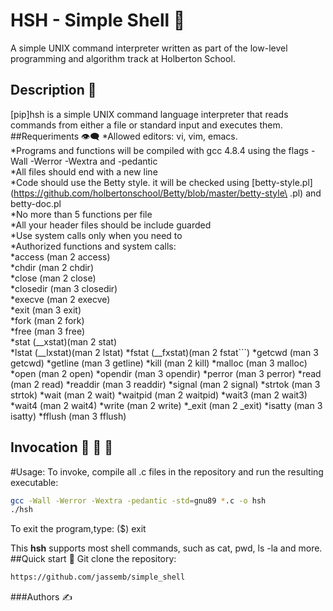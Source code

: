 # HSH - Simple Shell :shell:
A simple UNIX command interpreter written as part of the low-level programming and algorithm track at Holberton School.

## Description :speech_balloon:
[pip]hsh is a simple UNIX command language interpreter that reads commands from either a file or standard input and executes them.
##Requeriments :eye_speech_bubble:
*Allowed editors: vi, vim, emacs.<br/>
*Programs and functions will be compiled with gcc 4.8.4 using the flags -Wall -Werror -Wextra and -pedantic<br/>
*All files should end with a new line<br/>
*Code should use the Betty style. it will be checked using [betty-style.pl](https://github.com/holbertonschool/Betty/blob/master/betty-style\ .pl) and betty-doc.pl<br/>
*No more than 5 functions per file<br/>
*All your header files should be include guarded<br/>
*Use system calls only when you need to <br/>
*Authorized functions and system calls: <br/>
	*access (man 2 access) <br/>
	*chdir (man 2 chdir) <br/>
	*close (man 2 close) <br/>
	*closedir (man 3 closedir) <br/>
	*execve (man 2 execve)<br/>
	*exit (man 3 exit) <br/>
	*fork (man 2 fork) <br/>
	*free (man 3 free) <br/>
	*stat (__xstat)(man 2 stat)<br/>
	*lstat (__lxstat)(man 2 lstat)
	*fstat (__fxstat)(man 2 fstat```)
	*getcwd (man 3 getcwd)
	*getline (man 3 getline)
	*kill (man 2 kill)
	*malloc (man 3 malloc)
	*open (man 2 open)
	*opendir (man 3 opendir)
	*perror (man 3 perror)
	*read (man 2 read)
	*readdir (man 3 readdir)
	*signal (man 2 signal)
	*strtok (man 3 strtok)
	*wait (man 2 wait)
	*waitpid (man 2 waitpid)
	*wait3 (man 2 wait3)
	*wait4 (man 2 wait4)
	*write (man 2 write)
	*_exit (man 2 _exit)
	*isatty (man 3 isatty)
	*fflush (man 3 fflush)
## Invocation :see_no_evil: :hear_no_evil: :speak_no_evil:
#Usage:
To invoke, compile all .c files in the repository and run the resulting executable:
```bash
gcc -Wall -Werror -Wextra -pedantic -std=gnu89 *.c -o hsh
./hsh
```
To exit the program,type:
($) exit

This **hsh** supports most shell commands, such as cat, pwd, ls -la and more.
##Quick start :bicyclist:
Git clone the repository:
```bash
https://github.com/jassemb/simple_shell
```
###Authors :writing_hand:




